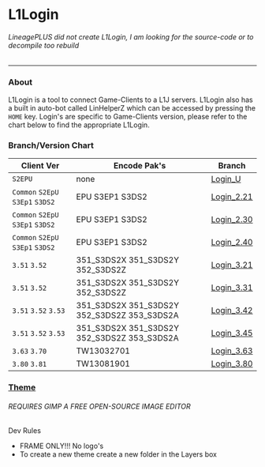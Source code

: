 L1Login
=======

###### LineagePLUS did not create L1Login, I am looking for the source-code or to decompile too rebuild

***

### About
L1Login is a tool to connect Game-Clients to a L1J servers. L1Login also has a built in auto-bot called LinHelperZ which can be accessed by pressing the `HOME` key. Login's are specific to Game-Clients version, please refer to the chart below to find the appropriate L1Login.

### Branch/Version Chart
Client Ver | Encode Pak's | Branch
--- | --- | ---
`S2EPU` | none | [Login_U](http://git.lineageplus.com/plus/l1login/tree/Login_U)
`Common` `S2EpU` `S3Ep1` `S3DS2` | EPU S3EP1 S3DS2 | [Login_2.21](https://github.com/LineagePLUS/L1Login/tree/Login_221)
`Common` `S2EpU` `S3Ep1` `S3DS2` | EPU S3EP1 S3DS2 | [Login_2.30](https://github.com/LineagePLUS/L1Login/tree/Login_230)
`Common` `S2EpU` `S3Ep1` `S3DS2` | EPU S3EP1 S3DS2 | [Login_2.40](https://github.com/LineagePLUS/L1Login/tree/Login_240)
`3.51` `3.52` | 351_S3DS2X 351_S3DS2Y 352_S3DS2Z | [Login_3.21](https://github.com/LineagePLUS/L1Login/tree/Login_321)
`3.51` `3.52` | 351_S3DS2X 351_S3DS2Y 352_S3DS2Z | [Login_3.31](https://github.com/LineagePLUS/L1Login/tree/Login_331)
`3.51` `3.52` `3.53` | 351_S3DS2X 351_S3DS2Y 352_S3DS2Z 353_S3DS2A | [Login_3.42](https://github.com/LineagePLUS/L1Login/tree/Login_342)
`3.51` `3.52` `3.53` | 351_S3DS2X 351_S3DS2Y 352_S3DS2Z 353_S3DS2A | [Login_3.45](https://github.com/LineagePLUS/L1Login/tree/Login_345)
`3.63` `3.70` | TW13032701 | [Login_3.63](https://github.com/LineagePLUS/L1Login/tree/Login_363)
`3.80` `3.81` | TW13081901 | [Login_3.80](https://github.com/LineagePLUS/L1Login/tree/Login_380)

### [Theme](https://github.com/LineagePLUS/L1Login/tree/Theme)
###### REQUIRES GIMP A FREE OPEN-SOURCE IMAGE EDITOR
Dev Rules
- FRAME ONLY!!! No logo's
- To create a new theme create a new folder in the Layers box
